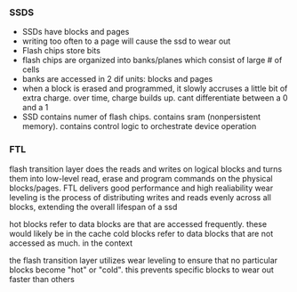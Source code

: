 ### SSDS
- SSDs have blocks and pages 
- writing too often to a page will cause the ssd to wear out
- Flash chips store bits
- flash chips are organized into banks/planes which consist of large # of cells
- banks are accessed in 2 dif units: blocks and pages
- when a block is erased and programmed, it slowly accruses a little bit of extra charge. over time, charge builds up. cant differentiate between a 0 and a 1 
- SSD contains numer of flash chips. contains sram (nonpersistent memory). contains control logic to orchestrate device operation

### FTL
flash transition layer does the reads and writes on logical blocks and turns them into low-level read, erase and program commands on the physical blocks/pages.
FTL delivers good performance and high realiability
wear leveling is the process of distributing writes and reads evenly across all blocks, extending the overall lifespan of a ssd 

hot blocks refer to data blocks are that are accessed frequently. these would likely be in the cache 
cold blocks refer to data blocks that are not accessed as much. in the context

the flash transition layer utilizes wear leveling to ensure that no particular blocks become "hot" or "cold". this prevents specific blocks to wear out faster than others